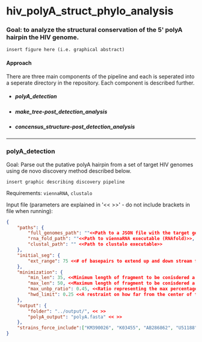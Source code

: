 # hiv_polyA_struct_phylo_analysis

### Goal: to analyze the structural conservation of the 5' polyA hairpin the HIV genome.

`insert figure here (i.e. graphical abstract)`

#### Approach
There are three main components of the pipeline and each is seperated into a seperate directory in the repository. Each component is described further. 

- ##### polyA_detection
- ##### make_tree-post_detection_analysis
- ##### concensus_structure-post_detection_analysis

---
### polyA_detection
Goal: Parse out the putative polyA hairpin from a set of target HIV genomes using de novo discovery method described below. 

`insert graphic describing discovery pipeline`

Requirements: `viennaRNA`, `clustalo`

Input file (parameters are explained in '<< >>' - do not include brackets in file when running):
```json
{
    "paths": {
        "full_genomes_path": ""<<Path to a JSON file with the target genomes. See example for input format.>>,
        "rna_fold_path": ""<<Path to viennaRNA executable (RNAfold)>>,
        "clustal_path": "" <<Path to clustalo executable>>
    },
    "initial_seg": {
        "ext_range": 75 <<# of basepairs to extend up and down stream from the AAUAAA signal to pull the initital fragment to pull the polyA from>>
    },
    "minimization": {
        "min_len": 35, <<Minimum length of fragment to be conisdered a potential putative polyA hairpin>>
        "max_len": 50, <<Maximum length of fragment to be conisdered a potential putative polyA hairpin>>
        "max_unbp_ratio": 0.45, <<Ratio representing the max percentage of unbase paired residues>>
        "hwd_limit": 0.25 <<A restraint on how far from the center of the hairpin the AAUAAA can be for a potential putative polyA hairpin.>>
    },
    "output": {
        "folder": "../output/", << >>
        "polyA_output": "polyA.fasta" << >>
    },
    "strains_force_include":["KM390026", "K03455", "AB286862", "U51188", "X04415", "MH705144", "AB485658", "MH705163", "KC156211"] <<Strains that will be forced into the final output - regardless of whether or not they are represenative of their subtype.>>
}

```